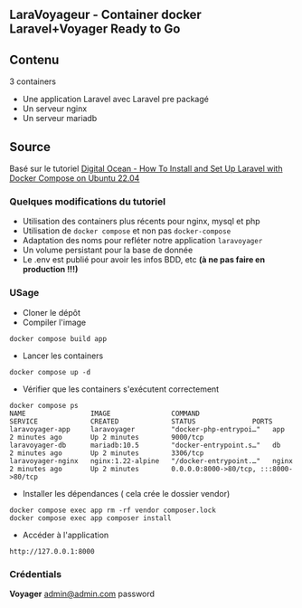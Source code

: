 ## LaraVoyageur - Container docker Laravel+Voyager Ready to Go

## Contenu

3 containers
* Une application Laravel avec Laravel pre packagé
* Un serveur nginx
* Un serveur mariadb

## Source

Basé sur le tutoriel [Digital Ocean - How To Install and Set Up Laravel with Docker Compose on Ubuntu 22.04](https://www.digitalocean.com/community/tutorials/how-to-install-and-set-up-laravel-with-docker-compose-on-ubuntu-22-04)


### Quelques modifications du tutoriel

* Utilisation des containers plus récents pour nginx, mysql et php
* Utilisation de `docker compose` et non pas `docker-compose`
* Adaptation des noms pour refléter notre application `laravoyager`
* Un volume persistant pour la base de donnée
* Le .env est publié pour avoir les infos BDD, etc **(à ne pas faire en production !!!)**

### USage

* Cloner le dépôt
* Compiler l'image

~~~ shell
docker compose build app
~~~
* Lancer les containers

~~~ shell
docker compose up -d
~~~

* Vérifier que les containers s'exécutent correctement

~~~ shell
docker compose ps
NAME                IMAGE               COMMAND                  SERVICE             CREATED             STATUS              PORTS
laravoyager-app     laravoyager         "docker-php-entrypoi…"   app                 2 minutes ago       Up 2 minutes        9000/tcp
laravoyager-db      mariadb:10.5        "docker-entrypoint.s…"   db                  2 minutes ago       Up 2 minutes        3306/tcp
laravoyager-nginx   nginx:1.22-alpine   "/docker-entrypoint.…"   nginx               2 minutes ago       Up 2 minutes        0.0.0.0:8000->80/tcp, :::8000->80/tcp
~~~


* Installer les dépendances ( cela crée le dossier vendor)

~~~ shell
docker compose exec app rm -rf vendor composer.lock
docker compose exec app composer install
~~~

* Accéder à l'application

~~~
http://127.0.0.1:8000
~~~


### Crédentials

__Voyager__
admin@admin.com
password